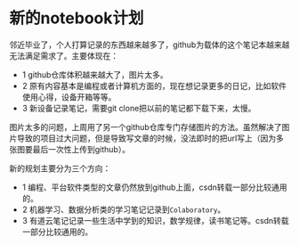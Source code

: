 # 新的notebook计划
邻近毕业了，个人打算记录的东西越来越多了，github为载体的这个笔记本越来越无法满足需求了。主要体现在：
- 1 github仓库体积越来越大了，图片太多。
- 2 原有内容基本是编程或者计算机方面的，现在想记录更多的日记，比如软件使用心得，设备开箱等等。
- 3 新设备记录笔记，需要git clone把以前的笔记都下载下来，太慢。

图片太多的问题，上周用了另一个github仓库专门存储图片的方法。虽然解决了图片导致的项目过大问题，但是导致写文章的时候，没法即时的把url写上（因为多张图要最后一次性上传到github）。

新的规划主要分为三个方向：
- 1 编程、平台软件类型的文章仍然放到github上面，csdn转载一部分比较通用的。
- 2 机器学习、数据分析类的学习笔记记录到`Colaboratory`。
- 3 有道云笔记记录一些生活中学到的知识，数学规律，读书笔记等。csdn转载一部分比较通用的。





